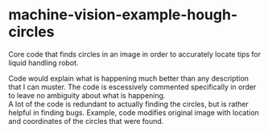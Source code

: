 # machine-vision-example-hough-circles
Core code that finds circles in an image in order to accurately locate tips for liquid handling robot.

Code would explain what is happening much better than any description that I can muster. The code is escessively commented specifically in order to leave no ambiguity about what is happening.  
A lot of the code is redundant to actually finding the circles, but is rather helpful in finding bugs. Example, code modifies original image with location and coordinates of the circles that were found. 
